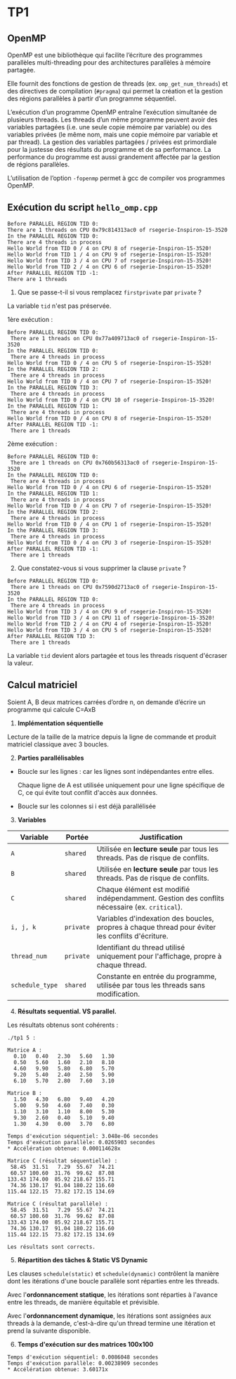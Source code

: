 # TP1
## OpenMP
OpenMP est une bibliothèque qui facilite l’écriture des programmes parallèles multi-threading pour
des architectures parallèles à mémoire partagée. 

Elle fournit des fonctions de gestion de threads (ex.
`omp_get_num_threads`) et des directives de compilation (`#pragma`) qui permet la création et la
gestion des régions parallèles à partir d’un programme séquentiel.

L’exécution d’un programme OpenMP entraîne l’exécution simultanée de plusieurs threads. Les
threads d’un même programme peuvent avoir des variables partagées (i.e. une seule copie mémoire
par variable) ou des variables privées (le même nom, mais une copie mémoire par variable et par
thread). La gestion des variables partagées / privées est primordiale pour la justesse des résultats du
programme et de sa performance. La performance du programme est aussi grandement affectée par
la gestion de régions parallèles.

L’utilisation de l’option `-fopenmp` permet à gcc de compiler vos
programmes OpenMP.

## Exécution du script `hello_omp.cpp`

```
Before PARALLEL REGION TID 0:
There are 1 threads on CPU 0x79c814313ac0 of rsegerie-Inspiron-15-3520
In the PARALLEL REGION TID 0:
There are 4 threads in process
Hello World from TID 0 / 4 on CPU 8 of rsegerie-Inspiron-15-3520!
Hello World from TID 1 / 4 on CPU 9 of rsegerie-Inspiron-15-3520!
Hello World from TID 3 / 4 on CPU 7 of rsegerie-Inspiron-15-3520!
Hello World from TID 2 / 4 on CPU 6 of rsegerie-Inspiron-15-3520!
After PARALLEL REGION TID -1:
There are 1 threads
```

1. Que se passe-t-il si vous remplacez `firstprivate` par `private` ?
    
La variable `tid` n'est pas préservée.

1ère exécution :
```
Before PARALLEL REGION TID 0:
 There are 1 threads on CPU 0x77a409713ac0 of rsegerie-Inspiron-15-3520
In the PARALLEL REGION TID 0:
 There are 4 threads in process
Hello World from TID 0 / 4 on CPU 5 of rsegerie-Inspiron-15-3520!
In the PARALLEL REGION TID 2:
 There are 4 threads in process
Hello World from TID 0 / 4 on CPU 7 of rsegerie-Inspiron-15-3520!
In the PARALLEL REGION TID 3:
 There are 4 threads in process
Hello World from TID 0 / 4 on CPU 10 of rsegerie-Inspiron-15-3520!
In the PARALLEL REGION TID 1:
 There are 4 threads in process
Hello World from TID 0 / 4 on CPU 8 of rsegerie-Inspiron-15-3520!
After PARALLEL REGION TID -1:
 There are 1 threads
 ```

2ème exécution : 
```
Before PARALLEL REGION TID 0:
 There are 1 threads on CPU 0x760b56313ac0 of rsegerie-Inspiron-15-3520
In the PARALLEL REGION TID 0:
 There are 4 threads in process
Hello World from TID 0 / 4 on CPU 6 of rsegerie-Inspiron-15-3520!
In the PARALLEL REGION TID 1:
 There are 4 threads in process
Hello World from TID 0 / 4 on CPU 7 of rsegerie-Inspiron-15-3520!
In the PARALLEL REGION TID 2:
 There are 4 threads in process
Hello World from TID 0 / 4 on CPU 1 of rsegerie-Inspiron-15-3520!
In the PARALLEL REGION TID 3:
 There are 4 threads in process
Hello World from TID 0 / 4 on CPU 3 of rsegerie-Inspiron-15-3520!
After PARALLEL REGION TID -1:
 There are 1 threads
```

2. Que constatez-vous si vous supprimer la clause `private` ?
```
Before PARALLEL REGION TID 0:
 There are 1 threads on CPU 0x7590d2713ac0 of rsegerie-Inspiron-15-3520
In the PARALLEL REGION TID 0:
 There are 4 threads in process
Hello World from TID 3 / 4 on CPU 9 of rsegerie-Inspiron-15-3520!
Hello World from TID 3 / 4 on CPU 11 of rsegerie-Inspiron-15-3520!
Hello World from TID 2 / 4 on CPU 4 of rsegerie-Inspiron-15-3520!
Hello World from TID 3 / 4 on CPU 5 of rsegerie-Inspiron-15-3520!
After PARALLEL REGION TID 3:
 There are 1 threads
```
La variable `tid` devient alors partagée et tous les threads risquent d'écraser la valeur.

## Calcul matriciel 
Soient A, B deux matrices carrées d’ordre n, on demande d’écrire un programme qui calcule
C=AxB

1. **Implémentation séquentielle**

Lecture de la taille de la matrice depuis la ligne de commande et produit matriciel classique avec 3 boucles.

2. **Parties parallélisables**

- Boucle sur les lignes : car les lignes sont indépendantes entre elles.

  Chaque ligne de A est utilisée uniquement pour une ligne spécifique de C, ce qui évite tout conflit d'accès aux données.

- Boucle sur les colonnes si i est déjà parallélisée

3. **Variables**

| Variable        | Portée   | Justification                                                                                    |
|----------------|----------|--------------------------------------------------------------------------------------------------|
| `A`             | `shared`  | Utilisée en **lecture seule** par tous les threads. Pas de risque de conflits.                   |
| `B`             | `shared`  | Utilisée en **lecture seule** par tous les threads. Pas de risque de conflits.                   |
| `C`             | `shared`  | Chaque élément est modifié indépendamment. Gestion des conflits nécessaire (ex. `critical`).     |
| `i, j, k`       | `private` | Variables d'indexation des boucles, propres à chaque thread pour éviter les conflits d'écriture. |
| `thread_num`    | `private` | Identifiant du thread utilisé uniquement pour l'affichage, propre à chaque thread.               |
| `schedule_type` | `shared`  | Constante en entrée du programme, utilisée par tous les threads sans modification.               |


4. **Résultats sequential. VS parallel.**

Les résultats obtenus sont cohérents :

```
./tp1 5 :

Matrice A :
  0.10   0.40   2.30   5.60   1.30 
  0.50   5.60   1.60   2.10   8.10 
  4.60   9.90   5.80   6.80   5.70 
  9.20   5.40   2.40   2.50   5.90 
  6.10   5.70   2.80   7.60   3.10 

Matrice B :
  1.50   4.30   6.80   9.40   4.20 
  5.00   9.50   4.60   7.40   0.30 
  1.10   3.10   1.10   8.00   5.30 
  9.30   2.60   0.40   5.10   9.40 
  1.30   4.30   0.00   3.70   6.80 

Temps d'exécution séquentiel: 3.048e-06 secondes
Temps d'exécution parallèle: 0.0265903 secondes
* Accélération obtenue: 0.000114628x 

Matrice C (résultat séquentielle) :
 58.45  31.51   7.29  55.67  74.21 
 60.57 100.60  31.76  99.62  87.08 
133.43 174.00  85.92 218.67 155.71 
 74.36 130.17  91.04 180.22 116.60 
115.44 122.15  73.82 172.15 134.69 

Matrice C (résultat parallèle) :
 58.45  31.51   7.29  55.67  74.21 
 60.57 100.60  31.76  99.62  87.08 
133.43 174.00  85.92 218.67 155.71 
 74.36 130.17  91.04 180.22 116.60 
115.44 122.15  73.82 172.15 134.69 

Les résultats sont corrects.

```

5. **Répartition des tâches & Static VS Dynamic**

Les clauses ``schedule(static)`` et ``schedule(dynamic)`` contrôlent la manière dont les itérations d'une boucle parallèle sont réparties entre les threads.

Avec l'**ordonnancement statique**, les itérations sont réparties à l'avance entre les threads, de manière équitable et prévisible.

Avec l'**ordonnancement dynamique**, les itérations sont assignées aux threads à la demande, c'est-à-dire qu'un thread termine une itération et prend la suivante disponible.

6. **Temps d'exécution sur des matrices 100x100**
```
Temps d'exécution séquentiel: 0.0086048 secondes
Temps d'exécution parallèle: 0.00238909 secondes
* Accélération obtenue: 3.60171x 
```
